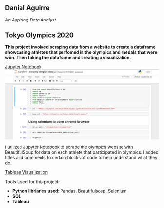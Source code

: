 <link rel="stylesheet" type = "text/css" href="style.css">

## Daniel Aguirre

*An Aspiring Data Analyst*

## Tokyo Olympics 2020

**This project involved scraping data from a website to create a dataframe showcasing athletes that perfomed in the olympics and medals that were won. Then taking the dataframe and creating a visualization.**

[Jupyter Notebook](https://github.com/Daniel-Aguirre-11/Olympics-Project/blob/main/Scraping%20olympics%20data.ipynb)
[![img](https://github.com/Daniel-Aguirre-11/Portfolio/blob/main/Jupyter_Notebook_Thumbnail.png?raw=true)](https://github.com/Daniel-Aguirre-11/Olympics-Project/blob/main/Scraping%20olympics%20data.ipynb)

I utilized Jupyter Notebook to scrape the olympics website with BeautifulSoup for data on each athlete that participated in olympics. I added titles and comments to certain blocks of code to help understand what they do. 

[Tableau Visualization](https://public.tableau.com/views/TokyoOlympics2020_16320957724210/TokyoOlypmics?:language=en-US&:display_count=n&:origin=viz_share_link)

Tools Used for this project:
* **Python libriaries used:** Pandas, Beautifulsoup, Selenium
* **SQL**
* **Tableau**
